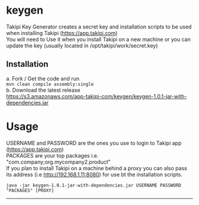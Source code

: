 keygen
======

Takipi Key Generator creates a secret key and installation scripts to be used when installing Takipi (https://app.takipi.com)<br/>
You will need to Use it when you install Takipi on a new machine or you can update the key (usually located in /opt/takipi/work/secret.key)


Installation
-------------
a. Fork / Get the code and run<br/>
```mvn clean compile assembly:single```<br/>
b. Download the latest release<br/>
https://s3.amazonaws.com/app-takipi-com/keygen/keygen-1.0.1-jar-with-dependencies.jar

Usage
======
USERNAME and PASSWORD are the ones you use to login to Takipi app (https://app.takipi.com)<br/>
PACKAGES are your top packages i.e. "com.company;org.mycompany2.product"<br/>
If you plan to install Takipi on a machine behind a proxy  you can also pass its address (i.e http://192.168.1.11:8080) 
for use bt the installation scripts.

```java -jar keygen-1.0.1-jar-with-dependencies.jar USERNAME PASSWORD "PACKAGES" [PROXY]```

----------
